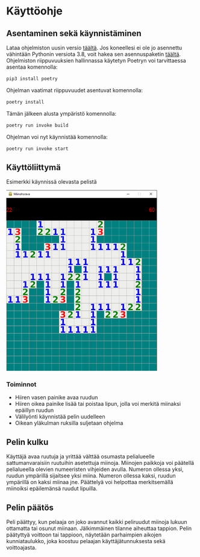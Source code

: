 # Käyttöohje

## Asentaminen sekä käynnistäminen
Lataa ohjelmiston uusin versio [täältä](https://github.com/ahelkala/ot-harjoitustyo/releases). Jos koneellesi ei ole jo asennettu vähintään Pythonin versiota 3.8, voit hakea sen asennuspaketin [täältä](https://www.python.org/downloads/).
Ohjelmiston riippuvuuksien hallinnassa käytetyn Poetryn voi tarvittaessa asentaa komennolla:

```bash
pip3 install poetry
```

Ohjelman vaatimat riippuvuudet asentuvat komennolla:
```bash
poetry install
```
Tämän jälkeen alusta ympäristö komennolla:
```bash
poetry run invoke build
```
Ohjelman voi nyt käynnistää komennolla:
```bash
poetry run invoke start
```
## Käyttöliittymä
Esimerkki käynnissä olevasta pelistä

<img src="https://github.com/ahelkala/ot-harjoitustyo/blob/master/dokumentaatio/kuvat/minesweeper.png" width="400">

### Toiminnot
- Hiiren vasen painike avaa ruudun
- Hiiren oikea painike lisää tai poistaa lipun, jolla voi merkitä miinaksi epäillyn ruudun
- Välilyönti käynnistää pelin uudelleen
- Oikean yläkulman ruksilla suljetaan ohjelma

## Pelin kulku
Käyttäjä avaa ruutuja ja yrittää välttää osumasta pelialueelle sattumanvaraisiin ruutuihin asetettuja miinoja. Miinojen paikkoja voi päätellä pelialueella olevien numeeristen vihjeiden avulla. Numeron ollessa yksi, ruudun ympärillä sijaitsee yksi miina. Numeron ollessa kaksi, ruudun ympärillä on kaksi miinaa jne. Päättelyä voi helpottaa merkitsemällä miinoiksi epäilemänsä ruudut lipuilla.

## Pelin päätös
Peli päättyy, kun pelaaja on joko avannut kaikki peliruudut miinoja lukuun ottamatta tai osunut miinaan. Jälkimmäinen tilanne aiheuttaa tappion. Pelin päätyttyä voittoon tai tappioon, näytetään parhaimpien aikojen kunniataulukko, joka koostuu pelaajan käyttäjätunnuksesta sekä voittoajasta. 

